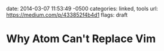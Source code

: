 date: 2014-03-07 11:53:49 -0500
categories: linked, tools
url: https://medium.com/p/433852f4b4d1
flags: draft

# Why Atom Can't Replace Vim

